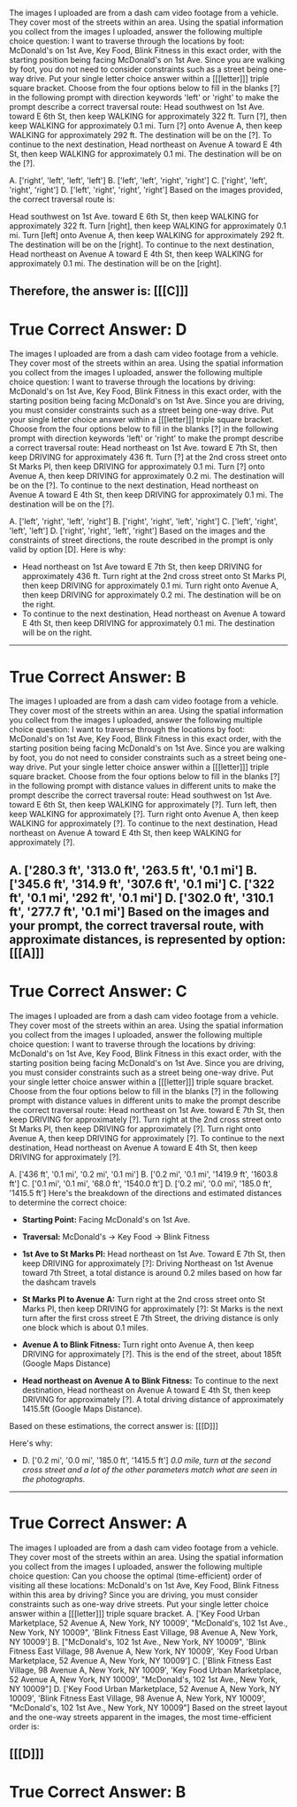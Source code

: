 
The images I uploaded are from a dash cam video footage from a vehicle. They cover most of the streets within an area. Using the spatial information you collect from the images I uploaded, answer the following multiple choice question:
I want to traverse through the locations by foot: McDonald's on 1st Ave, Key Food, Blink Fitness in this exact order, with the starting position being facing McDonald's on 1st Ave. Since you are walking by foot, you do not need to consider constraints such as a street being one-way drive.
Put your single letter choice answer within a [[[letter]]] triple square bracket.
Choose from the four options below to fill in the blanks [?] in the following prompt with direction keywords 'left' or 'right' to make the prompt describe a correct traversal route:
Head southwest on 1st Ave. toward E 6th St, then keep WALKING for approximately 322 ft.
Turn [?], then keep WALKING for approximately 0.1 mi.
Turn [?] onto Avenue A, then keep WALKING for approximately 292 ft.
The destination will be on the [?].
To continue to the next destination, Head northeast on Avenue A toward E 4th St, then keep WALKING for approximately 0.1 mi.
The destination will be on the [?].

A. ['right', 'left', 'left', 'left']      B. ['left', 'left', 'right', 'right']
C. ['right', 'left', 'right', 'right']      D. ['left', 'right', 'right', 'right']
Based on the images provided, the correct traversal route is:

Head southwest on 1st Ave. toward E 6th St, then keep WALKING for approximately 322 ft.
Turn [right], then keep WALKING for approximately 0.1 mi.
Turn [left] onto Avenue A, then keep WALKING for approximately 292 ft.
The destination will be on the [right].
To continue to the next destination, Head northeast on Avenue A toward E 4th St, then keep WALKING for approximately 0.1 mi.
The destination will be on the [right].

Therefore, the answer is:
[[[C]]]
----------
True Correct Answer: D
==========

The images I uploaded are from a dash cam video footage from a vehicle. They cover most of the streets within an area. Using the spatial information you collect from the images I uploaded, answer the following multiple choice question:
I want to traverse through the locations by driving: McDonald's on 1st Ave, Key Food, Blink Fitness in this exact order, with the starting position being facing McDonald's on 1st Ave. Since you are driving, you must consider constraints such as a street being one-way drive.
Put your single letter choice answer within a [[[letter]]] triple square bracket.
Choose from the four options below to fill in the blanks [?] in the following prompt with direction keywords 'left' or 'right' to make the prompt describe a correct traversal route:
Head northeast on 1st Ave. toward E 7th St, then keep DRIVING for approximately 436 ft.
Turn [?] at the 2nd cross street onto St Marks Pl, then keep DRIVING for approximately 0.1 mi.
Turn [?] onto Avenue A, then keep DRIVING for approximately 0.2 mi.
The destination will be on the [?].
To continue to the next destination, Head northeast on Avenue A toward E 4th St, then keep DRIVING for approximately 0.1 mi.
The destination will be on the [?].

A. ['left', 'right', 'left', 'right']      B. ['right', 'right', 'left', 'right']
C. ['left', 'right', 'left', 'left']      D. ['right', 'right', 'left', 'right']
Based on the images and the constraints of street directions, the route described in the prompt is only valid by option [D].
Here is why:
- Head northeast on 1st Ave toward E 7th St, then keep DRIVING for approximately 436 ft.
Turn right at the 2nd cross street onto St Marks Pl, then keep DRIVING for approximately 0.1 mi.
Turn right onto Avenue A, then keep DRIVING for approximately 0.2 mi.
The destination will be on the right.
- To continue to the next destination, Head northeast on Avenue A toward E 4th St, then keep DRIVING for approximately 0.1 mi.
The destination will be on the right.
----------
True Correct Answer: B
==========

The images I uploaded are from a dash cam video footage from a vehicle. They cover most of the streets within an area. Using the spatial information you collect from the images I uploaded, answer the following multiple choice question:
I want to traverse through the locations by foot: McDonald's on 1st Ave, Key Food, Blink Fitness in this exact order, with the starting position being facing McDonald's on 1st Ave. Since you are walking by foot, you do not need to consider constraints such as a street being one-way drive.
Put your single letter choice answer within a [[[letter]]] triple square bracket.
Choose from the four options below to fill in the blanks [?] in the following prompt with distance values in different units to make the prompt describe the correct traversal route:
Head southwest on 1st Ave. toward E 6th St, then keep WALKING for approximately [?]. 
Turn left, then keep WALKING for approximately [?]. 
Turn right onto Avenue A, then keep WALKING for approximately [?]. 
To continue to the next destination, Head northeast on Avenue A toward E 4th St, then keep WALKING for approximately [?]. 

A. ['280.3 ft', '313.0 ft', '263.5 ft', '0.1 mi']      B. ['345.6 ft', '314.9 ft', '307.6 ft', '0.1 mi']
C. ['322 ft', '0.1 mi', '292 ft', '0.1 mi']      D. ['302.0 ft', '310.1 ft', '277.7 ft', '0.1 mi']
Based on the images and your prompt, the correct traversal route, with approximate distances, is represented by option:
[[[A]]]
----------
True Correct Answer: C
==========

The images I uploaded are from a dash cam video footage from a vehicle. They cover most of the streets within an area. Using the spatial information you collect from the images I uploaded, answer the following multiple choice question:
I want to traverse through the locations by driving: McDonald's on 1st Ave, Key Food, Blink Fitness in this exact order, with the starting position being facing McDonald's on 1st Ave. Since you are driving, you must consider constraints such as a street being one-way drive.
Put your single letter choice answer within a [[[letter]]] triple square bracket.
Choose from the four options below to fill in the blanks [?] in the following prompt with distance values in different units to make the prompt describe the correct traversal route:
Head northeast on 1st Ave. toward E 7th St, then keep DRIVING for approximately [?]. 
Turn right at the 2nd cross street onto St Marks Pl, then keep DRIVING for approximately [?]. 
Turn right onto Avenue A, then keep DRIVING for approximately [?]. 
To continue to the next destination, Head northeast on Avenue A toward E 4th St, then keep DRIVING for approximately [?]. 

A. ['436 ft', '0.1 mi', '0.2 mi', '0.1 mi']      B. ['0.2 mi', '0.1 mi', '1419.9 ft', '1603.8 ft']
C. ['0.1 mi', '0.1 mi', '68.0 ft', '1540.0 ft']      D. ['0.2 mi', '0.0 mi', '185.0 ft', '1415.5 ft']
Here's the breakdown of the directions and estimated distances to determine the correct choice:

*   **Starting Point:** Facing McDonald's on 1st Ave.
*   **Traversal:** McDonald's -> Key Food -> Blink Fitness
*   **1st Ave to St Marks Pl:** Head northeast on 1st Ave. Toward E 7th St, then keep DRIVING for approximately [?]: Driving Northeast on 1st Avenue toward 7th Street, a total distance is around 0.2 miles based on how far the dashcam travels

*   **St Marks Pl to Avenue A:** Turn right at the 2nd cross street onto St Marks Pl, then keep DRIVING for approximately [?]: St Marks is the next turn after the first cross street E 7th Street, the driving distance is only one block which is about 0.1 miles.

*   **Avenue A to Blink Fitness:** Turn right onto Avenue A, then keep DRIVING for approximately [?]. This is the end of the street, about 185ft (Google Maps Distance)

*   **Head northeast on Avenue A to Blink Fitness:** To continue to the next destination, Head northeast on Avenue A toward E 4th St, then keep DRIVING for approximately [?]. A total driving distance of approximately 1415.5ft (Google Maps Distance).

Based on these estimations, the correct answer is:
[[[D]]]

Here's why:
*   D. ['0.2 mi', '0.0 mi', '185.0 ft', '1415.5 ft']
*0.0 mile, turn at the second cross street and a lot of the other parameters match what are seen in the photographs.*


----------
True Correct Answer: A
==========

The images I uploaded are from a dash cam video footage from a vehicle. They cover most of the streets within an area. Using the spatial information you collect from the images I uploaded, answer the following multiple choice question:
Can you choose the optimal (time-efficient) order of visiting all these locations: McDonald's on 1st Ave, Key Food, Blink Fitness within this area by driving? Since you are driving, you must consider constraints such as one-way drive streets.
Put your single letter choice answer within a [[[letter]]] triple square bracket.
A. ['Key Food Urban Marketplace, 52 Avenue A, New York, NY 10009', "McDonald's, 102 1st Ave., New York, NY 10009", 'Blink Fitness East Village, 98 Avenue A, New York, NY 10009']      B. ["McDonald's, 102 1st Ave., New York, NY 10009", 'Blink Fitness East Village, 98 Avenue A, New York, NY 10009', 'Key Food Urban Marketplace, 52 Avenue A, New York, NY 10009']
C. ['Blink Fitness East Village, 98 Avenue A, New York, NY 10009', 'Key Food Urban Marketplace, 52 Avenue A, New York, NY 10009', "McDonald's, 102 1st Ave., New York, NY 10009"]      D. ['Key Food Urban Marketplace, 52 Avenue A, New York, NY 10009', 'Blink Fitness East Village, 98 Avenue A, New York, NY 10009', "McDonald's, 102 1st Ave., New York, NY 10009"]
Based on the street layout and the one-way streets apparent in the images, the most time-efficient order is:

[[[D]]]
----------
True Correct Answer: B
==========
